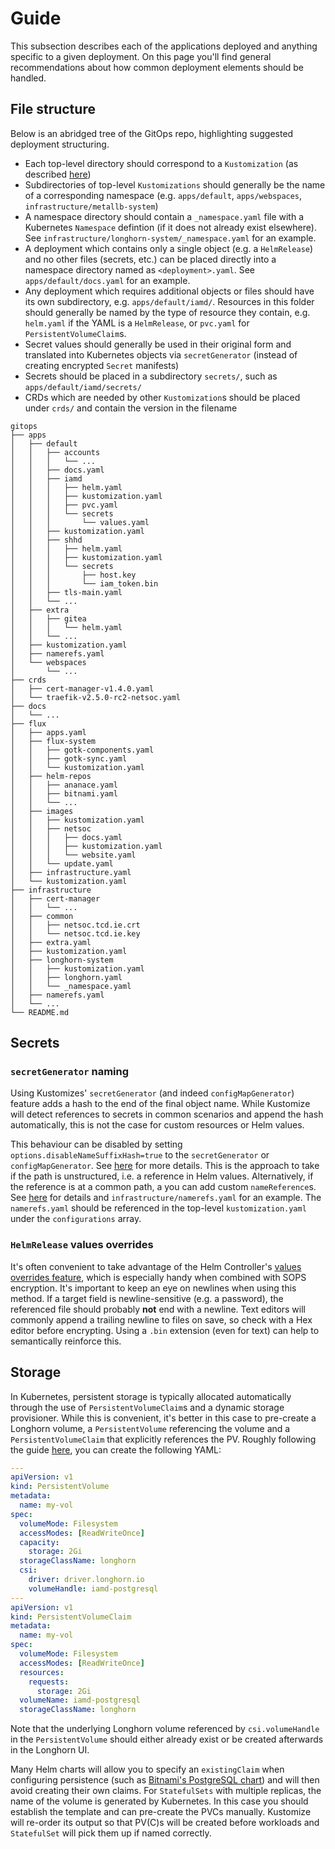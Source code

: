 # Guide

This subsection describes each of the applications deployed and anything specific to a given deployment. On this page
you'll find general recommendations about how common deployment elements should be handled.

## File structure

Below is an abridged tree of the GitOps repo, highlighting suggested deployment structuring.

- Each top-level directory should correspond to a `Kustomization` (as described [here](../../))
- Subdirectories of top-level `Kustomizations` should generally be the name of a corresponding namespace (e.g.
  `apps/default`, `apps/webspaces`, `infrastructure/metallb-system`)
- A namespace directory should contain a `_namespace.yaml` file with a Kubernetes `Namespace` defintion (if it does not
  already exist elsewhere). See `infrastructure/longhorn-system/_namespace.yaml` for an example.
- A deployment which contains only a single object (e.g. a `HelmRelease`) and no other files (secrets, etc.) can be
  placed directly into a namespace directory named as `<deployment>.yaml`. See `apps/default/docs.yaml` for an
  example.
- Any deployment which requires additional objects or files should have its own subdirectory, e.g. `apps/default/iamd/`.
  Resources in this folder should generally be named by the type of resource they contain, e.g. `helm.yaml` if the YAML
  is a `HelmRelease`, or `pvc.yaml` for `PersistentVolumeClaim`s.
- Secret values should generally be used in their original form and translated into Kubernetes objects via
  `secretGenerator` (instead of creating encrypted `Secret` manifests)
- Secrets should be placed in a subdirectory `secrets/`, such as `apps/default/iamd/secrets/`
- CRDs which are needed by other `Kustomization`s should be placed under `crds/` and contain the version in the filename

```
gitops
├── apps
│   ├── default
│   │   ├── accounts
│   │   │   └── ...
│   │   ├── docs.yaml
│   │   ├── iamd
│   │   │   ├── helm.yaml
│   │   │   ├── kustomization.yaml
│   │   │   ├── pvc.yaml
│   │   │   └── secrets
│   │   │       └── values.yaml
│   │   ├── kustomization.yaml
│   │   ├── shhd
│   │   │   ├── helm.yaml
│   │   │   ├── kustomization.yaml
│   │   │   └── secrets
│   │   │       ├── host.key
│   │   │       └── iam_token.bin
│   │   ├── tls-main.yaml
│   │   └── ...
│   ├── extra
│   │   ├── gitea
│   │   │   └── helm.yaml
│   │   └── ...
│   ├── kustomization.yaml
│   ├── namerefs.yaml
│   └── webspaces
│       └── ...
├── crds
│   ├── cert-manager-v1.4.0.yaml
│   └── traefik-v2.5.0-rc2-netsoc.yaml
├── docs
│   └── ...
├── flux
│   ├── apps.yaml
│   ├── flux-system
│   │   ├── gotk-components.yaml
│   │   ├── gotk-sync.yaml
│   │   └── kustomization.yaml
│   ├── helm-repos
│   │   ├── ananace.yaml
│   │   ├── bitnami.yaml
│   │   └── ...
│   ├── images
│   │   ├── kustomization.yaml
│   │   ├── netsoc
│   │   │   ├── docs.yaml
│   │   │   ├── kustomization.yaml
│   │   │   └── website.yaml
│   │   └── update.yaml
│   ├── infrastructure.yaml
│   └── kustomization.yaml
├── infrastructure
│   ├── cert-manager
│   │   └── ...
│   ├── common
│   │   ├── netsoc.tcd.ie.crt
│   │   └── netsoc.tcd.ie.key
│   ├── extra.yaml
│   ├── kustomization.yaml
│   ├── longhorn-system
│   │   ├── kustomization.yaml
│   │   ├── longhorn.yaml
│   │   └── _namespace.yaml
│   ├── namerefs.yaml
│   └── ...
└── README.md
```

## Secrets

### `secretGenerator` naming

Using Kustomizes' `secretGenerator` (and indeed `configMapGenerator`) feature adds a hash to the end of the final object
name. While Kustomize will detect references to secrets in common scenarios and append the hash automatically, this is
not the case for custom resources or Helm values.

This behaviour can be disabled by setting `options.disableNameSuffixHash=true` to the `secretGenerator` or
`configMapGenerator`. See [here](https://github.com/kubernetes-sigs/kustomize/blob/master/examples/generatorOptions.md)
for more details. This is the approach to take if the path is unstructured, i.e. a reference in Helm values.
Alternatively, if the reference is at a common path, a you can add custom `nameReference`s. See
[here](https://github.com/kubernetes-sigs/kustomize/blob/master/examples/transformerconfigs/README.md#name-reference-transformer)
for details and `infrastructure/namerefs.yaml` for an example. The `namerefs.yaml` should be referenced in the
top-level `kustomization.yaml` under the `configurations` array.

### `HelmRelease` values overrides

It's often convenient to take advantage of the Helm Controller's
[values overrides feature](https://fluxcd.io/docs/components/helm/helmreleases/#values-overrides), which is especially
handy when combined with SOPS encryption. It's important to keep an eye on newlines when using this method. If a target
field is newline-sensitive (e.g. a password), the referenced file should probably **not** end with a newline. Text
editors will commonly append a trailing newline to files on save, so check with a Hex editor before encrypting. Using a
`.bin` extension (even for text) can help to semantically reinforce this.

## Storage

In Kubernetes, persistent storage is typically allocated automatically through the use of `PersistentVolumeClaim`s and
a dynamic storage provisioner. While this is convenient, it's better in this case to pre-create a Longhorn volume, a
`PersistentVolume` referencing the volume and a `PersistentVolumeClaim` that explicitly references the PV. Roughly
following the guide [here](https://longhorn.io/docs/1.1.2/snapshots-and-backups/backup-and-restore/restore-statefulset/),
you can create the following YAML:

```yaml
---
apiVersion: v1
kind: PersistentVolume
metadata:
  name: my-vol
spec:
  volumeMode: Filesystem
  accessModes: [ReadWriteOnce]
  capacity:
    storage: 2Gi
  storageClassName: longhorn
  csi:
    driver: driver.longhorn.io
    volumeHandle: iamd-postgresql
---
apiVersion: v1
kind: PersistentVolumeClaim
metadata:
  name: my-vol
spec:
  volumeMode: Filesystem
  accessModes: [ReadWriteOnce]
  resources:
    requests:
      storage: 2Gi
  volumeName: iamd-postgresql
  storageClassName: longhorn

```

Note that the underlying Longhorn volume referenced by `csi.volumeHandle` in the `PersistentVolume` should either
already exist or be created afterwards in the Longhorn UI.

Many Helm charts will allow you to specify an `existingClaim` when configuring persistence (such as
[Bitnami's PostgreSQL chart](https://github.com/bitnami/charts/tree/master/bitnami/postgresql)) and will then avoid
creating their own claims. For `StatefulSets` with multiple replicas, the name of the volume is generated by Kubernetes.
In this case you should establish the template and can pre-create the PVCs manually. Kustomize will re-order its output
so that PV(C)s will be created before workloads and `StatefulSet` will pick them up if named correctly.
